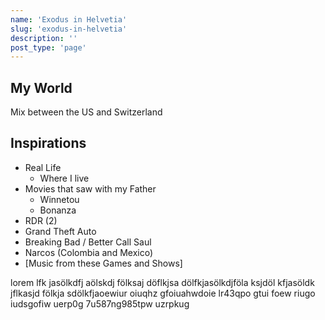 ```yaml
---
name: 'Exodus in Helvetia'
slug: 'exodus-in-helvetia'
description: ''
post_type: 'page'
---
```


## My World

Mix between the US and Switzerland

## Inspirations

- Real Life
  - Where I live
- Movies that saw with my Father
  - Winnetou
  - Bonanza
- RDR (2)
- Grand Theft Auto
- Breaking Bad / Better Call Saul
- Narcos (Colombia and Mexico)
- [Music from these Games and Shows]

lorem lfk jasölkdfj aölskdj fölksaj döflkjsa dölfkjasölkdjföla ksjdöl kfjasöldk jflkasjd fölkja sdölkfjaoewiur oiuqhz gfoiuahwdoie lr43qpo gtui foew riugo iudsgofiw uerp0g 7u587ng985tpw uzrpkug